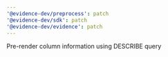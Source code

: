 ```yaml
---
'@evidence-dev/preprocess': patch
'@evidence-dev/sdk': patch
'@evidence-dev/evidence': patch
---
```


Pre-render column information using DESCRIBE query
